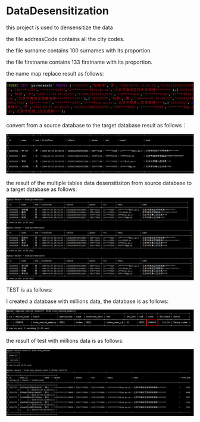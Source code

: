 # DataDesensitization
this project is used to densensitize the data

the file addressCode contains all the city codes.

the file surname contains 100 surnames with its proportion.

the file firstname contains 133 firstname with its proportion.

the name map replace result as follows:

![Image text](https://github.com/pisceslj/DataDesensitization/blob/master/pictures/nameMapReplace.jpg)

convert from a source database to the target database result as follows：

![Image text](https://github.com/pisceslj/DataDesensitization/blob/master/pictures/convert.jpg)

the result of the multiple tables data desensitisiton from source database to a target database as follows:

![Image text](https://github.com/pisceslj/DataDesensitization/blob/master/pictures/result.jpg)

TEST is as follows:

I created a database with millions data, the database is as follows:

![Image text](https://github.com/pisceslj/DataDesensitization/blob/master/pictures/millions.jpg)

the result of test with millions data is as follows:

![Image text](https://github.com/pisceslj/DataDesensitization/blob/batch_v1.0/pictures/testMillions.jpg)
